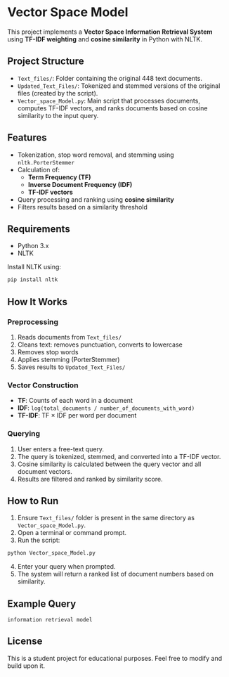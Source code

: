 # Vector Space Model

This project implements a **Vector Space Information Retrieval System** using **TF-IDF weighting** and **cosine similarity** in Python with NLTK.

## Project Structure

- `Text_files/`: Folder containing the original 448 text documents.
- `Updated_Text_Files/`: Tokenized and stemmed versions of the original files (created by the script).
- `Vector_space_Model.py`: Main script that processes documents, computes TF-IDF vectors, and ranks documents based on cosine similarity to the input query.

## Features

- Tokenization, stop word removal, and stemming using `nltk.PorterStemmer`
- Calculation of:
  - **Term Frequency (TF)**
  - **Inverse Document Frequency (IDF)**
  - **TF-IDF vectors**
- Query processing and ranking using **cosine similarity**
- Filters results based on a similarity threshold

## Requirements

- Python 3.x
- NLTK

Install NLTK using:

```bash
pip install nltk
```

## How It Works

### Preprocessing
1. Reads documents from `Text_files/`
2. Cleans text: removes punctuation, converts to lowercase
3. Removes stop words
4. Applies stemming (PorterStemmer)
5. Saves results to `Updated_Text_Files/`

### Vector Construction
- **TF**: Counts of each word in a document
- **IDF**: `log(total_documents / number_of_documents_with_word)`
- **TF-IDF**: TF × IDF per word per document

### Querying
1. User enters a free-text query.
2. The query is tokenized, stemmed, and converted into a TF-IDF vector.
3. Cosine similarity is calculated between the query vector and all document vectors.
4. Results are filtered and ranked by similarity score.

## How to Run

1. Ensure `Text_files/` folder is present in the same directory as `Vector_space_Model.py`.
2. Open a terminal or command prompt.
3. Run the script:

```bash
python Vector_space_Model.py
```

4. Enter your query when prompted.
5. The system will return a ranked list of document numbers based on similarity.

## Example Query

```
information retrieval model
```

## License

This is a student project for educational purposes. Feel free to modify and build upon it.
